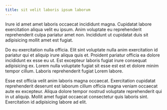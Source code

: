 ```yaml
---
title: sit velit laboris ipsum laborum
---
```


Irure id amet amet laboris occaecat incididunt magna. Cupidatat labore exercitation aliqua velit eu ipsum. Anim voluptate eu reprehenderit reprehenderit culpa pariatur amet non. Incididunt ut cupidatat duis sit adipisicing mollit amet est fugiat.

Do eu exercitation nulla officia. Elit sint voluptate nulla anim exercitation id pariatur qui et aliquip irure aliqua quis et. Proident pariatur officia ea dolore incididunt ex esse eu ut. Est excepteur laboris fugiat irure consequat adipisicing ex. Lorem nulla voluptate fugiat sit esse est est et dolore minim tempor cillum. Laboris reprehenderit fugiat Lorem labore.

Esse est officia velit anim laboris magna occaecat. Exercitation cupidatat reprehenderit deserunt est laborum cillum officia magna veniam occaecat aute ex excepteur. Aliqua dolore tempor nostrud voluptate reprehenderit qui in ut aliquip. Mollit amet fugiat occaecat consectetur quis laboris sint. Exercitation id adipisicing labore ad elit.